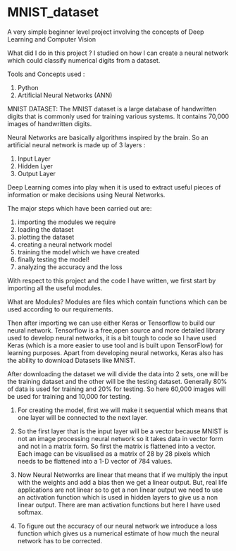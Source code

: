 # MNIST_dataset

A very simple beginner level project involving the concepts of Deep Learning and Computer Vision

What did I do in this project ?
I studied on how I can create a neural network which could classify numerical digits from a dataset. 

Tools and Concepts used :
1. Python 
2. Artificial Neural Networks (ANN)

MNIST DATASET: The MNIST dataset is a large database of handwritten digits that is commonly used for training various systems. It contains 70,000 images of handwritten digits. 

Neural Networks are basically algorithms inspired by the brain. So an artificial neural network is made up of 3 layers :
1. Input Layer 
2. Hidden Lyer 
3. Output Layer 

Deep Learning comes into play when it is used to extract useful pieces of information or make decisions using Neural Networks. 

The major steps which have been carried out are: 
1. importing the modules we require
2. loading the dataset 
3. plotting the dataset 
4. creating a neural network model 
5. training the model which we have created 
6. finally testing the model! 
7. analyzing the accuracy and the loss 

With respect to this project and the code I have written, we first start by importing all the useful modules.

What are Modules?
Modules are files which contain functions which can be used according to our requirements. 

Then after importing we can use either Keras or Tensorflow to build our neural network. 
Tensorflow is a free,open source and more detailed library used to develop neural networks, it is a bit tough to code so I have used Keras (which is a more easier to use tool and is built upon TensorFlow) for learning purposes. Apart from developing neural networks, Keras also has the ability to download Datasets like MNIST. 

After downloading the dataset we will divide the data into 2 sets, one will be the training dataset and the other will be the testing dataset. Generally 80% of data is used for training and 20% for testing. 
So here 60,000 images will be used for training and 10,000 for testing.

1. For creating the model, first we will make it sequential which means that one layer will be connected to the next layer. 

2. So the first layer that is the input layer will be a vector because MNIST is not an image processing neural network so it takes data in vector form and not in a matrix form. So first the matrix is flattened into a vector. Each image can be visualised as a matrix of 28 by 28 pixels which needs to be flattened into a 1-D vector of 784 values. 

3. Now Neural Networrks are linear that means that if we multiply the input with the weights and add a bias then we get a linear output. But, real life applications are not linear so to get a non linear output we need to use an activation function which is used in hidden layers to give us a non linear output. There are man activation functions but here I have used softmax. 

4. To figure out the accuracy of our neural network we introduce a loss function which gives us a numerical estimate of how much the neural network has to be corrected.   

